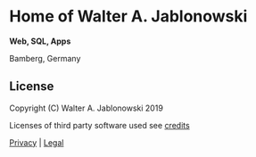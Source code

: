 # Home of Walter A. Jablonowski

**Web, SQL, Apps**

Bamberg, Germany


## License

Copyright (C) Walter A. Jablonowski 2019

Licenses of third party software used see [credits](credits.md)

[Privacy](https://walter-a-jablonowski.github.io/privacy.html) | [Legal](https://walter-a-jablonowski.github.io/imprint.html)
